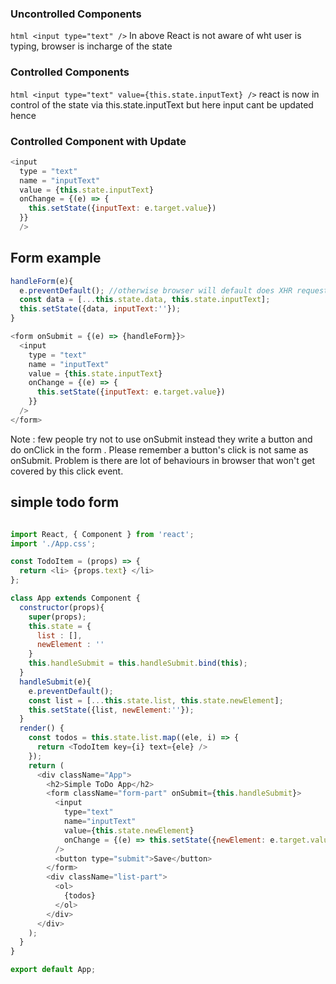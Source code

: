 ### Uncontrolled Components
``` html <input type="text" /> ```
In above React is not aware of wht user is typing, browser is incharge of the state

### Controlled Components
``` html <input type="text" value={this.state.inputText} /> ```
react is now in control of the state via this.state.inputText but here input cant be updated
hence

### Controlled Component with Update
``` javascript
<input
  type = "text"
  name = "inputText"
  value = {this.state.inputText}
  onChange = {(e) => {
    this.setState({inputText: e.target.value})
  }}
  />
  ```
  ## Form example
  ``` javascript
  handleForm(e){
    e.preventDefault(); //otherwise browser will default does XHR request and that changes over all state
    const data = [...this.state.data, this.state.inputText];
    this.setState({data, inputText:''});
  }
  
  <form onSubmit = {(e) => {handleForm}}>
    <input
      type = "text"
      name = "inputText"
      value = {this.state.inputText}
      onChange = {(e) => {
        this.setState({inputText: e.target.value})
      }}
    />
  </form>
  ```
Note : few people try not to use onSubmit instead they write a button and do onClick in the form .
Please remember a button's click is not same as onSubmit. Problem is there are lot of behaviours in browser that won't get covered by this click event.

## simple todo form
``` javascript

import React, { Component } from 'react';
import './App.css';

const TodoItem = (props) => {
  return <li> {props.text} </li>
};

class App extends Component {
  constructor(props){
    super(props);
    this.state = {
      list : [],
      newElement : ''
    }
    this.handleSubmit = this.handleSubmit.bind(this);
  }
  handleSubmit(e){
    e.preventDefault();
    const list = [...this.state.list, this.state.newElement];
    this.setState({list, newElement:''});
  }
  render() {
    const todos = this.state.list.map((ele, i) => {
      return <TodoItem key={i} text={ele} />
    });
    return (
      <div className="App">
        <h2>Simple ToDo App</h2>
        <form className="form-part" onSubmit={this.handleSubmit}>
          <input
            type="text"
            name="inputText"
            value={this.state.newElement}
            onChange = {(e) => this.setState({newElement: e.target.value})}
          />
          <button type="submit">Save</button>
        </form>
        <div className="list-part">
          <ol>
            {todos}
          </ol>
        </div>
      </div>
    );
  }
}

export default App;
```
